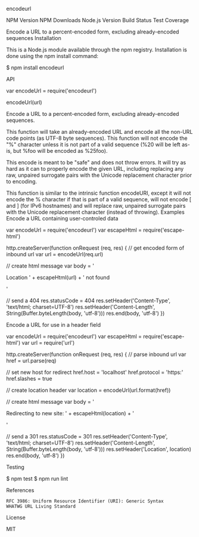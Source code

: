encodeurl

NPM Version NPM Downloads Node.js Version Build Status Test Coverage

Encode a URL to a percent-encoded form, excluding already-encoded sequences
Installation

This is a Node.js module available through the npm registry. Installation is done using the npm install command:

$ npm install encodeurl

API

var encodeUrl = require('encodeurl')

encodeUrl(url)

Encode a URL to a percent-encoded form, excluding already-encoded sequences.

This function will take an already-encoded URL and encode all the non-URL code points (as UTF-8 byte sequences). This function will not encode the "%" character unless it is not part of a valid sequence (%20 will be left as-is, but %foo will be encoded as %25foo).

This encode is meant to be "safe" and does not throw errors. It will try as hard as it can to properly encode the given URL, including replacing any raw, unpaired surrogate pairs with the Unicode replacement character prior to encoding.

This function is similar to the intrinsic function encodeURI, except it will not encode the % character if that is part of a valid sequence, will not encode [ and ] (for IPv6 hostnames) and will replace raw, unpaired surrogate pairs with the Unicode replacement character (instead of throwing).
Examples
Encode a URL containing user-controled data

var encodeUrl = require('encodeurl')
var escapeHtml = require('escape-html')

http.createServer(function onRequest (req, res) {
  // get encoded form of inbound url
  var url = encodeUrl(req.url)

  // create html message
  var body = '<p>Location ' + escapeHtml(url) + ' not found</p>'

  // send a 404
  res.statusCode = 404
  res.setHeader('Content-Type', 'text/html; charset=UTF-8')
  res.setHeader('Content-Length', String(Buffer.byteLength(body, 'utf-8')))
  res.end(body, 'utf-8')
})

Encode a URL for use in a header field

var encodeUrl = require('encodeurl')
var escapeHtml = require('escape-html')
var url = require('url')

http.createServer(function onRequest (req, res) {
  // parse inbound url
  var href = url.parse(req)

  // set new host for redirect
  href.host = 'localhost'
  href.protocol = 'https:'
  href.slashes = true

  // create location header
  var location = encodeUrl(url.format(href))

  // create html message
  var body = '<p>Redirecting to new site: ' + escapeHtml(location) + '</p>'

  // send a 301
  res.statusCode = 301
  res.setHeader('Content-Type', 'text/html; charset=UTF-8')
  res.setHeader('Content-Length', String(Buffer.byteLength(body, 'utf-8')))
  res.setHeader('Location', location)
  res.end(body, 'utf-8')
})

Testing

$ npm test
$ npm run lint

References

    RFC 3986: Uniform Resource Identifier (URI): Generic Syntax
    WHATWG URL Living Standard

License

MIT